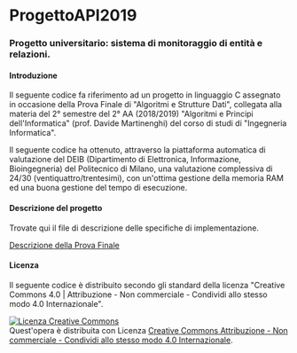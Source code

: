 # ProgettoAPI2019
<h3>Progetto universitario: sistema di monitoraggio di entità e relazioni.</h3>

<h4>Introduzione</h4>
<p>Il seguente codice fa riferimento ad un progetto in linguaggio C assegnato in occasione della Prova Finale di "Algoritmi e Strutture Dati", collegata alla materia del 2° semestre del 2° AA (2018/2019) "Algoritmi e Principi dell'Informatica" (prof. Davide Martinenghi) del corso di studi di "Ingegneria Informatica".</p>
<p>Il seguente codice ha ottenuto, attraverso la piattaforma automatica di valutazione del DEIB (Dipartimento di Elettronica, Informazione, Bioingegneria) del Politecnico di Milano, una valutazione complessiva di 24/30 (ventiquattro/trentesimi), con un'ottima gestione della memoria RAM ed una buona gestione del tempo di esecuzione.</p>

<h4>Descrizione del progetto</h4>
<p>Trovate qui il file di descrizione delle specifiche di implementazione.</p>
<a href="http://home.deib.polimi.it/martinen/courses/api/ProvaFinale2019.pdf" target="_blank">Descrizione della Prova Finale</a>

<h4>Licenza</h4>
<p>Il seguente codice è distribuito secondo gli standard della licenza "Creative Commons 4.0 | Attribuzione - Non commerciale - Condividi allo stesso modo 4.0 Internazionale".</p>

<a rel="license" href="http://creativecommons.org/licenses/by-nc-sa/4.0/"><img alt="Licenza Creative Commons" style="border-width:0" src="https://i.creativecommons.org/l/by-nc-sa/4.0/88x31.png" /></a><br />Quest'opera è distribuita con Licenza <a rel="license" href="http://creativecommons.org/licenses/by-nc-sa/4.0/">Creative Commons Attribuzione - Non commerciale - Condividi allo stesso modo 4.0 Internazionale</a>.
